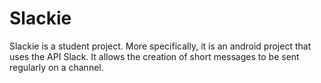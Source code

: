 Slackie
=======

Slackie is a student project.
More specifically, it is an android project that uses the API Slack.
It allows the creation of short messages to be sent regularly on a channel.

